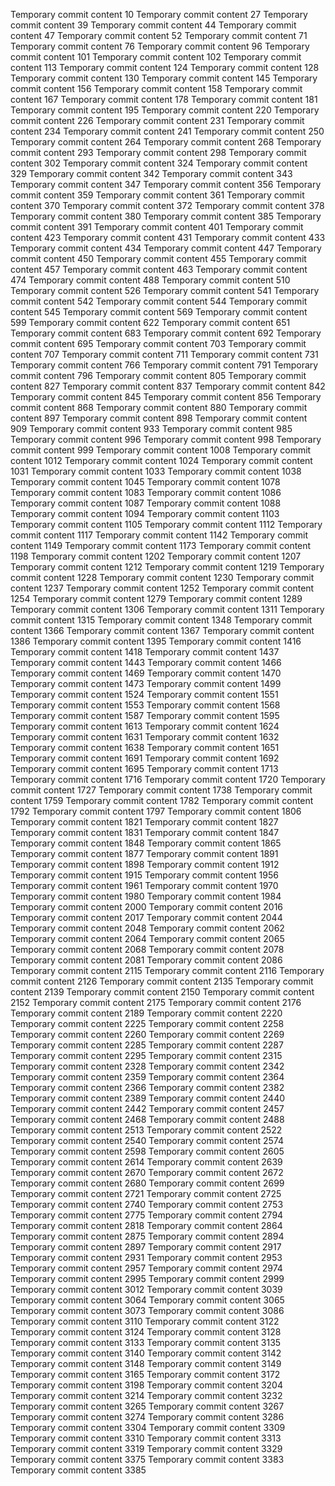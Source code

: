 Temporary commit content 10
Temporary commit content 27
Temporary commit content 39
Temporary commit content 44
Temporary commit content 47
Temporary commit content 52
Temporary commit content 71
Temporary commit content 76
Temporary commit content 96
Temporary commit content 101
Temporary commit content 102
Temporary commit content 113
Temporary commit content 124
Temporary commit content 128
Temporary commit content 130
Temporary commit content 145
Temporary commit content 156
Temporary commit content 158
Temporary commit content 167
Temporary commit content 178
Temporary commit content 181
Temporary commit content 195
Temporary commit content 220
Temporary commit content 226
Temporary commit content 231
Temporary commit content 234
Temporary commit content 241
Temporary commit content 250
Temporary commit content 264
Temporary commit content 268
Temporary commit content 293
Temporary commit content 298
Temporary commit content 302
Temporary commit content 324
Temporary commit content 329
Temporary commit content 342
Temporary commit content 343
Temporary commit content 347
Temporary commit content 356
Temporary commit content 359
Temporary commit content 361
Temporary commit content 370
Temporary commit content 372
Temporary commit content 378
Temporary commit content 380
Temporary commit content 385
Temporary commit content 391
Temporary commit content 401
Temporary commit content 423
Temporary commit content 431
Temporary commit content 433
Temporary commit content 434
Temporary commit content 447
Temporary commit content 450
Temporary commit content 455
Temporary commit content 457
Temporary commit content 463
Temporary commit content 474
Temporary commit content 488
Temporary commit content 510
Temporary commit content 526
Temporary commit content 541
Temporary commit content 542
Temporary commit content 544
Temporary commit content 545
Temporary commit content 569
Temporary commit content 599
Temporary commit content 622
Temporary commit content 651
Temporary commit content 683
Temporary commit content 692
Temporary commit content 695
Temporary commit content 703
Temporary commit content 707
Temporary commit content 711
Temporary commit content 731
Temporary commit content 766
Temporary commit content 791
Temporary commit content 796
Temporary commit content 805
Temporary commit content 827
Temporary commit content 837
Temporary commit content 842
Temporary commit content 845
Temporary commit content 856
Temporary commit content 868
Temporary commit content 880
Temporary commit content 897
Temporary commit content 898
Temporary commit content 909
Temporary commit content 933
Temporary commit content 985
Temporary commit content 996
Temporary commit content 998
Temporary commit content 999
Temporary commit content 1008
Temporary commit content 1012
Temporary commit content 1024
Temporary commit content 1031
Temporary commit content 1033
Temporary commit content 1038
Temporary commit content 1045
Temporary commit content 1078
Temporary commit content 1083
Temporary commit content 1086
Temporary commit content 1087
Temporary commit content 1088
Temporary commit content 1094
Temporary commit content 1103
Temporary commit content 1105
Temporary commit content 1112
Temporary commit content 1117
Temporary commit content 1142
Temporary commit content 1149
Temporary commit content 1173
Temporary commit content 1198
Temporary commit content 1202
Temporary commit content 1207
Temporary commit content 1212
Temporary commit content 1219
Temporary commit content 1228
Temporary commit content 1230
Temporary commit content 1237
Temporary commit content 1252
Temporary commit content 1254
Temporary commit content 1279
Temporary commit content 1289
Temporary commit content 1306
Temporary commit content 1311
Temporary commit content 1315
Temporary commit content 1348
Temporary commit content 1366
Temporary commit content 1367
Temporary commit content 1386
Temporary commit content 1395
Temporary commit content 1416
Temporary commit content 1418
Temporary commit content 1437
Temporary commit content 1443
Temporary commit content 1466
Temporary commit content 1469
Temporary commit content 1470
Temporary commit content 1473
Temporary commit content 1499
Temporary commit content 1524
Temporary commit content 1551
Temporary commit content 1553
Temporary commit content 1568
Temporary commit content 1587
Temporary commit content 1595
Temporary commit content 1613
Temporary commit content 1624
Temporary commit content 1631
Temporary commit content 1632
Temporary commit content 1638
Temporary commit content 1651
Temporary commit content 1691
Temporary commit content 1692
Temporary commit content 1695
Temporary commit content 1713
Temporary commit content 1716
Temporary commit content 1720
Temporary commit content 1727
Temporary commit content 1738
Temporary commit content 1759
Temporary commit content 1782
Temporary commit content 1792
Temporary commit content 1797
Temporary commit content 1806
Temporary commit content 1821
Temporary commit content 1827
Temporary commit content 1831
Temporary commit content 1847
Temporary commit content 1848
Temporary commit content 1865
Temporary commit content 1877
Temporary commit content 1891
Temporary commit content 1898
Temporary commit content 1912
Temporary commit content 1915
Temporary commit content 1956
Temporary commit content 1961
Temporary commit content 1970
Temporary commit content 1980
Temporary commit content 1984
Temporary commit content 2000
Temporary commit content 2016
Temporary commit content 2017
Temporary commit content 2044
Temporary commit content 2048
Temporary commit content 2062
Temporary commit content 2064
Temporary commit content 2065
Temporary commit content 2068
Temporary commit content 2078
Temporary commit content 2081
Temporary commit content 2086
Temporary commit content 2115
Temporary commit content 2116
Temporary commit content 2126
Temporary commit content 2135
Temporary commit content 2139
Temporary commit content 2150
Temporary commit content 2152
Temporary commit content 2175
Temporary commit content 2176
Temporary commit content 2189
Temporary commit content 2220
Temporary commit content 2225
Temporary commit content 2258
Temporary commit content 2260
Temporary commit content 2269
Temporary commit content 2285
Temporary commit content 2287
Temporary commit content 2295
Temporary commit content 2315
Temporary commit content 2328
Temporary commit content 2342
Temporary commit content 2359
Temporary commit content 2364
Temporary commit content 2366
Temporary commit content 2382
Temporary commit content 2389
Temporary commit content 2440
Temporary commit content 2442
Temporary commit content 2457
Temporary commit content 2468
Temporary commit content 2488
Temporary commit content 2513
Temporary commit content 2522
Temporary commit content 2540
Temporary commit content 2574
Temporary commit content 2598
Temporary commit content 2605
Temporary commit content 2614
Temporary commit content 2639
Temporary commit content 2670
Temporary commit content 2672
Temporary commit content 2680
Temporary commit content 2699
Temporary commit content 2721
Temporary commit content 2725
Temporary commit content 2740
Temporary commit content 2753
Temporary commit content 2775
Temporary commit content 2794
Temporary commit content 2818
Temporary commit content 2864
Temporary commit content 2875
Temporary commit content 2894
Temporary commit content 2897
Temporary commit content 2917
Temporary commit content 2931
Temporary commit content 2953
Temporary commit content 2957
Temporary commit content 2974
Temporary commit content 2995
Temporary commit content 2999
Temporary commit content 3012
Temporary commit content 3039
Temporary commit content 3064
Temporary commit content 3065
Temporary commit content 3073
Temporary commit content 3086
Temporary commit content 3110
Temporary commit content 3122
Temporary commit content 3124
Temporary commit content 3128
Temporary commit content 3133
Temporary commit content 3135
Temporary commit content 3140
Temporary commit content 3142
Temporary commit content 3148
Temporary commit content 3149
Temporary commit content 3165
Temporary commit content 3172
Temporary commit content 3198
Temporary commit content 3204
Temporary commit content 3214
Temporary commit content 3232
Temporary commit content 3265
Temporary commit content 3267
Temporary commit content 3274
Temporary commit content 3286
Temporary commit content 3304
Temporary commit content 3309
Temporary commit content 3310
Temporary commit content 3313
Temporary commit content 3319
Temporary commit content 3329
Temporary commit content 3375
Temporary commit content 3383
Temporary commit content 3385
